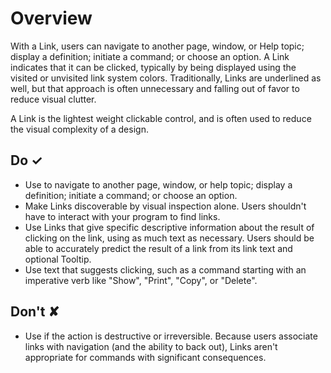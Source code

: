 # Overview
With a Link, users can navigate to another page, window, or Help topic; display a definition; initiate a command; or choose an option. A Link indicates that it can be clicked, typically by being displayed using the visited or unvisited link system colors. Traditionally, Links are underlined as well, but that approach is often unnecessary and falling out of favor to reduce visual clutter.

A Link is the lightest weight clickable control, and is often used to reduce the visual complexity of a design.



## Do &#10003;
- Use to navigate to another page, window, or help topic; display a definition; initiate a command; or choose an option.
- Make Links discoverable by visual inspection alone. Users shouldn't have to interact with your program to find links.
- Use Links that give specific descriptive information about the result of clicking on the link, using as much text as necessary. Users should be able to accurately predict the result of a link from its link text and optional Tooltip.
- Use text that suggests clicking, such as a command starting with an imperative verb like "Show", "Print", "Copy", or "Delete".

## Don't &#10008;
- Use if the action is destructive or irreversible. Because users associate links with navigation (and the ability to back out), Links aren't appropriate for commands with significant consequences.
